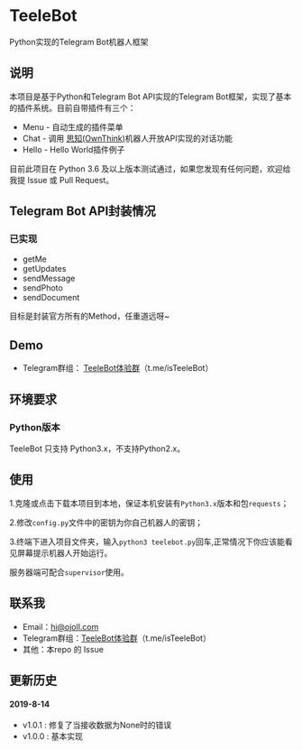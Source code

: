 # TeeleBot 
Python实现的Telegram Bot机器人框架







## 说明 ##

本项目是基于Python和Telegram Bot API实现的Telegram Bot框架，实现了基本的插件系统。目前自带插件有三个：

* Menu  -   自动生成的插件菜单
*   Chat  -   调用 [思知(OwnThink)](https://www.ownthink.com/)机器人开放API实现的对话功能
*  Hello  -   Hello World插件例子



目前此项目在 Python 3.6 及以上版本测试通过，如果您发现有任何问题，欢迎给我提 Issue 或 Pull Request。







## Telegram Bot API封装情况

### 已实现 ###

* getMe
* getUpdates
* sendMessage
* sendPhoto
* sendDocument



目标是封装官方所有的Method，任重道远呀~







## Demo ##

* Telegram群组： [TeeleBot体验群](http://t.m/isTeeleBot)（t.me/isTeeleBot）









## 环境要求 ##

### Python版本

TeeleBot 只支持 Python3.x，不支持Python2.x。





## 使用 ##

1.克隆或点击下载本项目到本地，保证本机安装有`Python3.x`版本和包`requests`；

2.修改`config.py`文件中的密钥为你自己机器人的密钥；

3.终端下进入项目文件夹，输入`python3 teelebot.py`回车,正常情况下你应该能看见屏幕提示机器人开始运行。



服务器端可配合`supervisor`使用。







## 联系我 ##

* Email：hi@ojoll.com
* Telegram群组：[TeeleBot体验群](http://t.m/isTeeleBot)（t.me/isTeeleBot）
* 其他：本repo 的 Issue







## 更新历史 ##

#### 2019-8-14 ####

* v1.0.1 : 修复了当接收数据为None时的错误
* v1.0.0 : 基本实现

